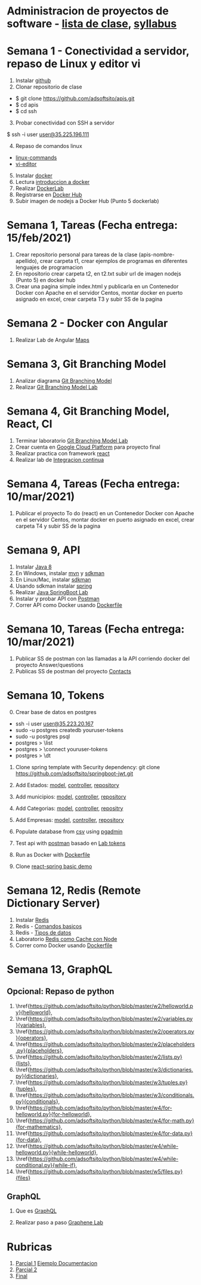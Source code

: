 # Administracion de proyectos de software - [lista de clase](https://docs.google.com/spreadsheets/d/1YNW7OGA0Tlg5OZIzGApcs5kpw6OqHBJ-dGrphITIaFE/edit#gid=0), [syllabus](https://docs.google.com/document/d/1IgpdZBVJzwDjh2xaYJEgKxX7Jbx3TZR3/edit#)
# Semana 1 - Conectividad a servidor, repaso de Linux y editor vi

1. Instalar [github](https://git-scm.com/downloads)
2. Clonar repositorio de clase

- $ git clone https://github.com/adsoftsito/apis.git
- $ cd apis
- $ cd ssh

3. Probar conectividad con SSH a servidor

$  ssh -i user user@35.225.196.111

4. Repaso de comandos linux

-	[linux-commands](https://github.com/adsoftsito/apis/blob/master/w2/linuxcommands.pdf)
-	[vi-editor](https://github.com/adsoftsito/apis/blob/master/w2/vi-editor.pdf)

5. Instalar [docker](https://docs.docker.com/engine/install/centos/)
6. Lectura [introduccion a docker](https://github.com/adsoftsito/apis/blob/master/w2/docker_intro.pdf)
7. Realizar [DockerLab](https://github.com/adsoftsito/apis/blob/master/w2/dockerlab.pdf)
8. Registrarse en [Docker Hub](https://hub.docker.com/)
9. Subir imagen de nodejs a Docker Hub (Punto 5 dockerlab)

# Semana 1, Tareas (Fecha entrega: 15/feb/2021)
1. Crear repositorio personal para tareas de la clase (apis-nombre-apellido), crear carpeta t1, crear ejemplos de programas en diferentes lenguajes de programacion
2. En repositorio crear carpeta t2, en t2.txt subir url de imagen nodejs (Punto 5) en docker hub
3. Crear una pagina simple index.html y publicarla en un Contenedor Docker con Apache en el servidor Centos, montar docker en puerto asignado en excel, crear carpeta T3 y subir SS de la pagina

# Semana 2 - Docker con Angular

1. Realizar Lab de Angular [Maps](https://github.com/adsoftsito/apis/blob/master/w3/dockerfront.pdf)


# Semana 3,  Git Branching Model
1. Analizar diagrama [Git Branching Model](https://github.com/adsoftsito/apis/blob/master/w4/gitBranchingModel.pdf)
2. Realizar [Git Branching Model Lab](https://github.com/adsoftsito/apis/blob/master/w4/gitbranching.pdf)

# Semana 4,  Git Branching Model, React, CI 
1. Terminar laboratorio [Git Branching Model Lab](https://github.com/adsoftsito/apis/blob/master/w4/gitbranching.pdf)
2. Crear cuenta en [Google Cloud Platform](https://console.cloud.google.com/) para proyecto final
3. Realizar practica con framework [react](https://www.udemy.com/course/react-the-beginners-course/)
4. Realizar lab de [Integracion continua](https://github.com/adsoftsito/apis/blob/master/w5/tdd_ci.pdf)

# Semana 4, Tareas (Fecha entrega: 10/mar/2021)
1. Publicar el proyecto To do (react) en un Contenedor Docker con Apache en el servidor Centos, montar docker en puerto asignado en excel, crear carpeta T4 y subir SS de la pagina

# Semana 9, API 
1. Instalar [Java 8](https://www.oracle.com/mx/java/technologies/javase/javase-jdk8-downloads.html)
2. En Windows, instalar [mvn](https://mkyong.com/maven/how-to-install-maven-in-windows/) y [sdkman](https://medium.com/ejemplos-de-programacion/instalar-sdkman-en-windows-524ed9ede7b) 
3. En Linux/Mac, instalar [sdkman](https://sdkman.io)
4. Usando sdkman instalar [spring](https://docs.spring.io/spring-boot/docs/2.0.0.M5/reference/html/getting-started-installing-spring-boot.html) 
5. Realizar	[Java SpringBoot Lab](https://www.callicoder.com/spring-boot-jpa-hibernate-postgresql-restful-crud-api-example/)
6. Instalar y probar API  con [Postman](https://www.postman.com/downloads/)	
7. Correr API como Docker usando [Dockerfile](https://github.com/adsoftsito/ng5-api/blob/master/Dockerfile)

# Semana 10, Tareas (Fecha entrega: 10/mar/2021)
1. Publicar SS de postman con las llamadas a la API corriendo docker del proyecto Answer/questions
2. Publicas SS de postman del proyecto [Contacts](https://docs.google.com/document/d/14dR8REdc-qQ_6_3ZraRO7BJ-i5_6chEGnXv2iKkWdjI/edit?usp=sharing)

# Semana 10, Tokens
0. Crear base de datos en postgres
 - ssh -i user user@35.223.20.167
 - sudo -u postgres createdb youruser-tokens
 - sudo -u postgres psql
 - postgres > \list
 - postgres > \connect youruser-tokens
 - postgres > \dt

1. Clone spring template with Security dependency: git clone https://github.com/adsoftsito/springboot-jwt.git

2. Add Estados: [model](https://github.com/adsoftsito/maps-api-jwt/blob/master/src/main/java/com/grokonez/jwtauthentication/model/Estado.java), 
    [controller](https://github.com/adsoftsito/maps-api-jwt/blob/master/src/main/java/com/grokonez/jwtauthentication/controller/EstadoController.java),
    [repository](https://github.com/adsoftsito/maps-api-jwt/blob/master/src/main/java/com/grokonez/jwtauthentication/repository/EstadoRepository.java) 
    
3. Add municipios: [model](https://github.com/adsoftsito/maps-api-jwt/blob/master/src/main/java/com/grokonez/jwtauthentication/model/Municipio.java), 
    [controller](https://github.com/adsoftsito/maps-api-jwt/blob/master/src/main/java/com/grokonez/jwtauthentication/controller/MunicipioController.java), 
    [repository](https://github.com/adsoftsito/maps-api-jwt/blob/master/src/main/java/com/grokonez/jwtauthentication/repository/MunicipioRepository.java)

4. Add Categorias:  [model](https://github.com/adsoftsito/maps-api-jwt/blob/master/src/main/java/com/grokonez/jwtauthentication/model/Categoria.java), 
    [controller](https://github.com/adsoftsito/maps-api-jwt/blob/master/src/main/java/com/grokonez/jwtauthentication/controller/CategoriaController.java),
    [repositry](https://github.com/adsoftsito/maps-api-jwt/blob/master/src/main/java/com/grokonez/jwtauthentication/repository/CategoriaRepository.java)

5. Add Empresas:  [model](https://github.com/adsoftsito/maps-api-jwt/blob/master/src/main/java/com/grokonez/jwtauthentication/model/Empresa.java), 
    [controller](https://github.com/adsoftsito/maps-api-jwt/blob/master/src/main/java/com/grokonez/jwtauthentication/controller/EmpresaController.java),
    [repository](https://github.com/adsoftsito/maps-api-jwt/blob/master/src/main/java/com/grokonez/jwtauthentication/repository/EmpresaRepository.java)

6. Populate database from [csv](https://github.com/adsoftsito/data-science-course/tree/master/day1/dataset) using [pgadmin](https://www.pgadmin.org/download/)
7. Test api with [postman](https://www.postman.com/downloads/) basado en [Lab tokens](https://grokonez.com/spring-framework/spring-boot/spring-security-jwt-authentication-postgresql-restapis-springboot-spring-mvc-spring-jpa/)	
8. Run as Docker with [Dockerfile](https://github.com/adsoftsito/ng5-api/blob/master/Dockerfile)
9. Clone [react-spring basic demo](https://github.com/adsoftsito/react-springboot-demo)

# Semana 12, Redis (Remote Dictionary Server)

1. Instalar [Redis](https://redis.io/topics/quickstart)
2. Redis - [Comandos basicos](https://codeburst.io/redis-what-and-why-d52b6829813)
3. Redis - [Tipos de datos](https://redis.io/topics/data-types-intro)
4. Laboratorio [Redis como Cache con Node](https://livecodestream.dev/post/beginners-guide-to-redis-and-caching-with-nodejs/)
5. Correr como Docker usando [Dockerfile](https://github.com/adsoftsito/node-redis/blob/master/Dockerfile)

# Semana 13, GraphQL
## Opcional: Repaso de python
	
1. \href{https://github.com/adsoftsito/python/blob/master/w2/helloworld.py}{helloworld},
2.	\href{https://github.com/adsoftsito/python/blob/master/w2/variables.py}{variables},
3.	\href{https://github.com/adsoftsito/python/blob/master/w2/operators.py}{operators},
4.	\href{https://github.com/adsoftsito/python/blob/master/w2/placeholders.py}{placeholders},
5.	\href{https://github.com/adsoftsito/python/blob/master/w2/lists.py}{lists},
6.	\href{https://github.com/adsoftsito/python/blob/master/w3/dictionaries.py}{dictionaries},
7.	\href{https://github.com/adsoftsito/python/blob/master/w3/tuples.py}{tuples},
8.	\href{https://github.com/adsoftsito/python/blob/master/w3/conditionals.py}{conditionals},
9.	\href{https://github.com/adsoftsito/python/blob/master/w4/for-helloworld.py}{for-helloworld},
10.	\href{https://github.com/adsoftsito/python/blob/master/w4/for-math.py}{for-mathematics},
11.	\href{https://github.com/adsoftsito/python/blob/master/w4/for-data.py}{for-data},
12.	\href{https://github.com/adsoftsito/python/blob/master/w4/while-helloworld.py}{while-helloworld},
13.	\href{https://github.com/adsoftsito/python/blob/master/w4/while-conditional.py}{while-if},
14.	\href{https://github.com/adsoftsito/python/blob/master/w5/files.py}{files} 
	
 ## GraphQL
 
1. Que es [GraphQL](https://www.howtographql.com/basics/0-introduction/)

2. Realizar paso a paso [Graphene Lab](https://www.howtographql.com/graphql-python/0-introduction/)


# Rubricas

1. [Parcial 1](https://github.com/adsoftsito/apis/blob/master/parcial1/rubrica_parcial1.txt) [Ejemplo Documentacion](https://github.com/IvanMtze/spotify_data_docs)
2. [Parcial 2](https://github.com/adsoftsito/apis/blob/master/w12/rubricaparcial2.txt)
3. [Final](https://github.com/adsoftsito/apis/blob/master/w15/rubrica-proyecto-final.txt)

